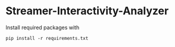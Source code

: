 # Streamer-Interactivity-Analyzer
Install required packages with
```
pip install -r requirements.txt
```
